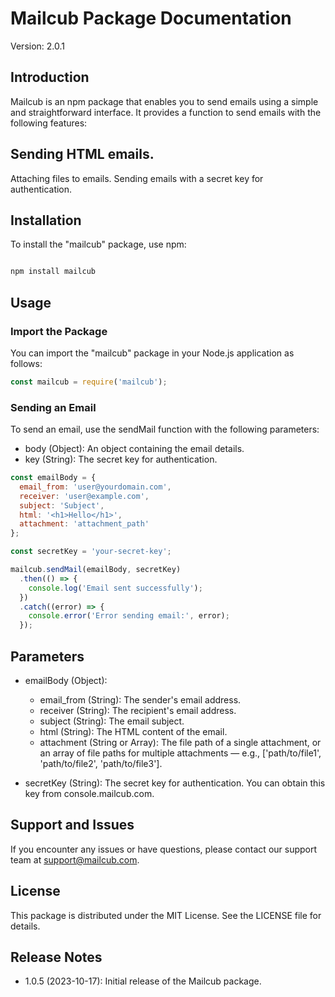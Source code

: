 # Mailcub Package Documentation
Version: 2.0.1

## Introduction
Mailcub is an npm package that enables you to send emails using a simple and straightforward interface. It provides a function to send emails with the following features:

## Sending HTML emails.
Attaching files to emails.
Sending emails with a secret key for authentication.

## Installation
To install the "mailcub" package, use npm:

```bash

npm install mailcub

```

## Usage
### Import the Package
You can import the "mailcub" package in your Node.js application as follows:

```javascript
const mailcub = require('mailcub');
```

### Sending an Email
To send an email, use the sendMail function with the following parameters:

- body (Object): An object containing the email details.
- key (String): The secret key for authentication.


```javascript
const emailBody = {
  email_from: 'user@yourdomain.com',
  receiver: 'user@example.com',
  subject: 'Subject',
  html: '<h1>Hello</h1>',
  attachment: 'attachment_path'
};

const secretKey = 'your-secret-key';

mailcub.sendMail(emailBody, secretKey)
  .then(() => {
    console.log('Email sent successfully');
  })
  .catch((error) => {
    console.error('Error sending email:', error);
  });
```

## Parameters
- emailBody (Object):
    - email_from (String): The sender's email address.
    - receiver (String): The recipient's email address.
    - subject (String): The email subject.
    - html (String): The HTML content of the email.
    - attachment (String or Array): The file path of a single attachment, or an array of file paths for multiple attachments — e.g., ['path/to/file1', 'path/to/file2', 'path/to/file3'].

- secretKey (String): The secret key for authentication. You can obtain this key from console.mailcub.com.

## Support and Issues
If you encounter any issues or have questions, please contact our support team at support@mailcub.com.

## License
This package is distributed under the MIT License. See the LICENSE file for details.

## Release Notes
- 1.0.5 (2023-10-17): Initial release of the Mailcub package.
